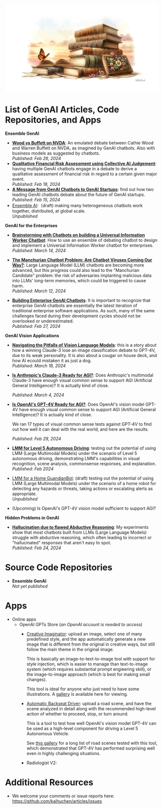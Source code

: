 <banner class="page-header" role="banner">
  <img src="assets/images/books.png" alt="Banner Image">
</banner>

# List of GenAI Articles, Code Repositories, and Apps

<a name="ensemble"></a>

**Ensemble GenAI**

<!-- <div style=“float: left”> !Image description </div> -->
- [**Wood vs Buffett on NVDA**](https://kaihuchen.github.io/articles/WoodvsBuffett/): An emulated debate between Cathie Wood and Warren Buffett on NVDA, as imagined by GenAI chatbots. Also with business models as suggested by chatbots. \
    *Published: Feb 26, 2024*
- [**Qualitative Financial Risk Assessment using Collective AI Judgement**](https://kaihuchen.github.io/articles/Risks): having multiple GenAI chatbots engage in a debate to derive a qualitative assessment of financial risk in regard to a certain given major event. \
    *Published: Feb 18, 2024*
- [**A Message from GenAI Chatbots to GenAI Startups**](/TheDebate): find out how two leading GenAI chatbots debate about the future of GenAI startups. \
    *Published: Feb 15, 2024*
- [Ensemble AI](EnsembleAI):（draft) making many heterogeneous chatbots work together, distributed, at global scale.\
*Unpublished*

<a name="enterprise"></a>

**GenAI for the Enterprises**

- [**Brainstorming with Chatbots on building a Universal Information Worker Chatbot**](https://kaihuchen.github.io/articles/Brainstorming/): How to use an ensemble of debating chatbot to design and implement a Universal Information Worker chatbot for enterprises. \
    *Published: March 14, 2024*

- [**The Manchurian Chatbot Problem: Are Chatbot Viruses Coming Our Way?**](https://kaihuchen.github.io/articles/ManchurianCandidate): Large Language Model (LLM) chatbots are becoming more advanced, but this progress could also lead to the "Manchurian Candidate" problem: the risk of adversaries implanting malicious data into LLMs' long-term memories, which could be triggered to cause harm. \
    *Published: March 12, 2024*

- [**Building Enterprise GenAI Chatbots**](EnterpriseBots): It is important to recognize that enterprise GenAI chatbots are essentially the latest iteration of traditional enterprise software applications. As such, many of the same challenges faced during their development cycles should not be overlooked or underestimated. \
    *Published: Feb 27, 2024*

**GenAI Vision Applications**

- [**Navigating the Pitfalls of Vision Language Models**](https://kaihuchen.github.io/articles/#LMMissues):
this is a story about how a winning Claude-3 lose an image classification debate to GPT-4V, due to its weak personality. It is also about a cougar on house deck, and how AI ecould mistaken it as just a dog.\
    *Published: March 18, 2024*

- [**Is Anthropic's Claude-3 Ready for AGI?**](https://kaihuchen.github.io/articles/VisualCommonSenseClaude3): Does Anthropic's multimodal Claude-3 have enough visual common sense to support AGI (Artificial General Intelligence)? It is actually kind of close.

    *Published: March 4, 2024*

- [**Is OpenAI's GPT-4V Ready for AGI?**](https://kaihuchen.github.io/articles/VisualCommonSense): Does OpenAI's vision model GPT-4V have enough visual common sense to support AGI (Artificial General Intelligence)? It is actually kind of close.

    We ran 17 types of visual common sense tests against GPT-4V to find out how well it can deal with the real world, and here are the results.

    *Published: Feb 29, 2024*
- [**LMM for Level 5 Autonomous Driving**](https://github.com/kaihuchen/AutonomousBackseatDriver/blob/main/README.md): testing out the potential of using LMM (Large Multimodal Models) under the scenario of Level 5 autonomous driving, demonstrating LMM's capabilities in visual recognition, scene analysis, commonsense responses, and explanation. \
    *Published: Feb 2024*
- [LMM for a Home GuandianBot](https://github.com/kaihuchen/GuardianBot/blob/main/README.md): (draft) testing out the potential of using LMM (Large Multimodal Models) under the scenario of a home robot for detecting any hazards or threats, taking actions or escalating alerts as appropriate.\
*Unpublished*
- (Upcoming) Is OpenAI's GPT-4V vision model sufficient to support AGI?

**Hidden Problems in GenAI**

- [**Hallucination due to flawed Abductive Reasoning**](Bugs/#abductiveReasoning): My experiments show that most chatbots built from LLMs (Large Language Models) struggle with abductive reasoning, which often leading to incorrect or "hallucinated" responses that aren't easy to spot. \
    *Published: Feb 24, 2024*

# Source Code Repositories

- **Ensemble GenAI**\
*Not yet published*

# Apps

- Online apps
    - OpenAI GPTs Store (*an OpenAI account is needed to access*)
        - [Creative Imaginator](https://chat.openai.com/g/g-UpQkvuX7j-creative-imaginator): upload an image, select one of many predefined style, and the app automatically generate a new image that is different from the original in creative ways, but still follow the main theme in the original image. 

            This is basically an image-to-text-to-image tool with support for style injection, which is easier to manage than text-to-image system (which requires substantial prompt engieering skill), or the image-to-image approach (which is best for making small changes).

            This tool is ideal for anyone who just need to have some illustrations. A [gallery](https://github.com/FonchinChen/Creative-Imaginator/blob/main/README.md) is available here for viewing.
        - [Automatic Backseat Driver](https://chat.openai.com/g/g-e4IV3KhGm-autonomous-backseat-driver): upload a road scene, and have the scene analyzed in detail along with the recommended high-level action of whether to proceed, stop, or turn around. 
            
            This is a tool to test how well OpenAI's vision model GPT-4V can be used as a high-level component for driving a Level 5 Autonomous Vehicle.

            See [this gallery](https://github.com/kaihuchen/AutonomousBackseatDriver) for a long list of road scenes tested with this tool, which demonstrated that GPT-4V has performed surprising well even in highly challenging situations. 
        - Radiologist V2: 


# Additional Resources

- We welcome your comments or issue reports here: https://github.com/kaihuchen/articles/issues